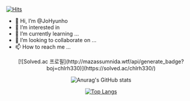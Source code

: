 [![Hits](https://hits.seeyoufarm.com/api/count/incr/badge.svg?url=https%3A%2F%2Fgithub.com%2FJoHyunho-clover%2Fhit-counter&count_bg=%233DC879&title_bg=%23555555&icon=&icon_color=%23E7E7E7&title=hits&edge_flat=false)](https://hits.seeyoufarm.com)


- 👋 Hi, I’m @JoHyunho
- 👀 I’m interested in 
- 🌱 I’m currently learning ...
- 💞️ I’m looking to collaborate on ...
- 📫 How to reach me ...









<div align=center>
  [![Solved.ac
  프로필](http://mazassumnida.wtf/api/generate_badge?boj=chlrh330)](https://solved.ac/chlrh330/)


  ![Anurag's GitHub stats](https://github-readme-stats.vercel.app/api?username=JoHyunho-clover&show_icons=true&theme=vue)

[![Top Langs](https://github-readme-stats.vercel.app/api/top-langs/?username=JoHyunho-clover&layout=compact&theme=dracula)](https://github.com/JoHyunho-clover)
</div>

<!---
JoHyunho-clover/JoHyunho-clover is a ✨ special ✨ repository because its `README.md` (this file) appears on your GitHub profile.
You can click the Preview link to take a look at your changes.
--->
